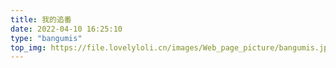 ```yaml
---
title: 我的追番
date: 2022-04-10 16:25:10
type: "bangumis"
top_img: https://file.lovelyloli.cn/images/Web_page_picture/bangumis.jpg
---
```

